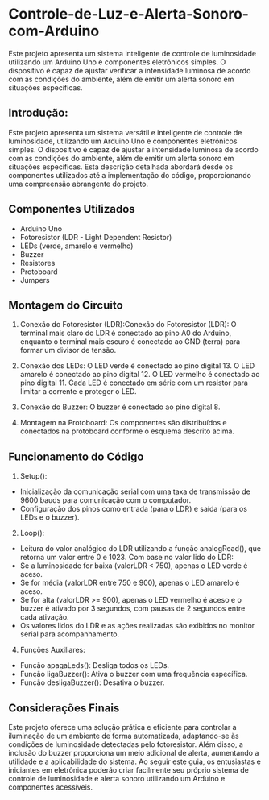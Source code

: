 # Controle-de-Luz-e-Alerta-Sonoro-com-Arduino

Este projeto apresenta um sistema inteligente de controle de luminosidade utilizando um Arduino Uno e componentes eletrônicos simples. O dispositivo é capaz de ajustar verificar a intensidade luminosa de acordo com as condições do ambiente, além de emitir um alerta sonoro em situações específicas.


## Introdução:
Este projeto apresenta um sistema versátil e inteligente de controle de luminosidade, utilizando um Arduino Uno e componentes eletrônicos simples. O dispositivo é capaz de ajustar a intensidade luminosa de acordo com as condições do ambiente, além de emitir um alerta sonoro em situações específicas. Esta descrição detalhada abordará desde os componentes utilizados até a implementação do código, proporcionando uma compreensão abrangente do projeto.

## Componentes Utilizados
- Arduino Uno
- Fotoresistor (LDR - Light Dependent Resistor)
- LEDs (verde, amarelo e vermelho)
- Buzzer
- Resistores
- Protoboard
- Jumpers


## Montagem do Circuito
1. Conexão do Fotoresistor (LDR):Conexão do Fotoresistor (LDR): O terminal mais claro do LDR é conectado ao pino A0 do Arduino, enquanto o terminal mais escuro é conectado ao GND (terra) para formar um divisor de tensão.

2. Conexão dos LEDs: O LED verde é conectado ao pino digital 13.
O LED amarelo é conectado ao pino digital 12.
O LED vermelho é conectado ao pino digital 11.
Cada LED é conectado em série com um resistor para limitar a corrente e proteger o LED.

4. Conexão do Buzzer: O buzzer é conectado ao pino digital 8.
5. Montagem na Protoboard: Os componentes são distribuídos e conectados na protoboard conforme o esquema descrito acima.

## Funcionamento do Código
1. Setup():
- Inicialização da comunicação serial com uma taxa de transmissão de 9600 bauds para comunicação com o computador.
- Configuração dos pinos como entrada (para o LDR) e saída (para os LEDs e o buzzer).

2. Loop():
- Leitura do valor analógico do LDR utilizando a função analogRead(), que retorna um valor entre 0 e 1023.
Com base no valor lido do LDR:
- Se a luminosidade for baixa (valorLDR < 750), apenas o LED verde é aceso.
- Se for média (valorLDR entre 750 e 900), apenas o LED amarelo é aceso.
- Se for alta (valorLDR >= 900), apenas o LED vermelho é aceso e o buzzer é ativado por 3 segundos, com pausas de 2 segundos entre cada ativação.
- Os valores lidos do LDR e as ações realizadas são exibidos no monitor serial para acompanhamento.

4. Funções Auxiliares:
- Função apagaLeds(): Desliga todos os LEDs.
- Função ligaBuzzer(): Ativa o buzzer com uma frequência específica.
- Função desligaBuzzer(): Desativa o buzzer.

## Considerações Finais
Este projeto oferece uma solução prática e eficiente para controlar a iluminação de um ambiente de forma automatizada, adaptando-se às condições de luminosidade detectadas pelo fotoresistor. Além disso, a inclusão do buzzer proporciona um meio adicional de alerta, aumentando a utilidade e a aplicabilidade do sistema. Ao seguir este guia, os entusiastas e iniciantes em eletrônica poderão criar facilmente seu próprio sistema de controle de luminosidade e alerta sonoro utilizando um Arduino e componentes acessíveis.
